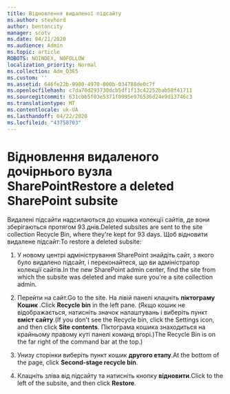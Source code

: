 ```yaml
---
title: Відновлення видаленої підсайту
ms.author: stevhord
author: bentoncity
manager: scotv
ms.date: 04/21/2020
ms.audience: Admin
ms.topic: article
ROBOTS: NOINDEX, NOFOLLOW
localization_priority: Normal
ms.collection: Adm_O365
ms.custom: ''
ms.assetid: 646fe22b-9980-4970-800b-034788de0c7f
ms.openlocfilehash: c7da70d293730dcb5df1f13c42252bab58f41711
ms.sourcegitcommit: 631cbb5f03e5371f0995e976536d24e9d13746c3
ms.translationtype: MT
ms.contentlocale: uk-UA
ms.lasthandoff: 04/22/2020
ms.locfileid: "43758703"
---
```

# <a name="restore-a-deleted-sharepoint-subsite"></a><span data-ttu-id="99819-102">Відновлення видаленого дочірнього вузла SharePoint</span><span class="sxs-lookup"><span data-stu-id="99819-102">Restore a deleted SharePoint subsite</span></span>

<span data-ttu-id="99819-103">Видалені підсайти надсилаються до кошика колекції сайтів, де вони зберігаються протягом 93 днів.</span><span class="sxs-lookup"><span data-stu-id="99819-103">Deleted subsites are sent to the site collection Recycle Bin, where they're kept for 93 days.</span></span> <span data-ttu-id="99819-104">Щоб відновити видалене підсайт:</span><span class="sxs-lookup"><span data-stu-id="99819-104">To restore a deleted subsite:</span></span>
  
1. <span data-ttu-id="99819-105">У новому центрі адміністрування SharePoint знайдіть сайт, з якого було видалено підсайт, і переконайтеся, що ви адміністратор колекції сайтів.</span><span class="sxs-lookup"><span data-stu-id="99819-105">In the new SharePoint admin center, find the site from which the subsite was deleted and make sure you're a site collection admin.</span></span> 
    
2. <span data-ttu-id="99819-106">Перейти на сайт.</span><span class="sxs-lookup"><span data-stu-id="99819-106">Go to the site.</span></span> <span data-ttu-id="99819-107">На лівій панелі клацніть **піктограму Кошик** .</span><span class="sxs-lookup"><span data-stu-id="99819-107">Click **Recycle bin** in the left pane.</span></span> <span data-ttu-id="99819-108">(Якщо кошик не відображається, натисніть значок налаштувань і виберіть пункт **вміст сайту**.</span><span class="sxs-lookup"><span data-stu-id="99819-108">(If you don't see the Recycle bin, click the Settings icon, and then click **Site contents**.</span></span> <span data-ttu-id="99819-109">Піктограма кошика знаходиться на крайньому правому куті панелі команд вгорі.)</span><span class="sxs-lookup"><span data-stu-id="99819-109">The Recycle Bin is on the far right of the command bar at the top.)</span></span>
    
3. <span data-ttu-id="99819-110">Унизу сторінки виберіть пункт кошик **другого етапу**.</span><span class="sxs-lookup"><span data-stu-id="99819-110">At the bottom of the page, click **Second-stage recycle bin**.</span></span>
    
4. <span data-ttu-id="99819-111">Клацніть зліва від підсайту та натисніть кнопку **відновити**.</span><span class="sxs-lookup"><span data-stu-id="99819-111">Click to the left of the subsite, and then click **Restore**.</span></span>
    

